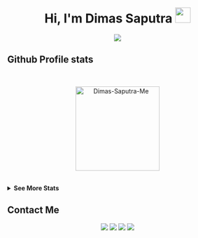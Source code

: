 <h1 align="center">Hi, I'm Dimas Saputra <img src="https://media.giphy.com/media/hvRJCLFzcasrR4ia7z/giphy.gif" width="35"></h1>

<p align="center">
  <a href="https://github.com/DenverCoder1/readme-typing-svg"><img src="https://readme-typing-svg.herokuapp.com?lines=Computer%20Science%20Student;Technology%20Enthusiast;&center=true&width=500&height=50"></a>
</p>

## Github Profile stats
<br/>
  <p align="center">
    <a href="https://github.com/Dimas-Saputra-Me"><img align="center" src="https://github-readme-stats.vercel.app/api?username=Dimas-Saputra-Me&show_icons=true&locale=en&theme=algolia" alt="Dimas-Saputra-Me" height="192px"/></a>
	</p>
<br/>

<details>
  <summary><b>See More Stats </b></summary>
  <br/>
  <p align="center"><img align="center" src="https://github-readme-streak-stats.herokuapp.com/?user=Dimas-Saputra-Me&theme=algolia" alt="Dimas-Saputra-Me" /></p>
  <p  align="center"><img src="https://github-readme-stats.vercel.app/api/top-langs?username=Dimas-Saputra-Me&show_icons=true&locale=en&layout=compact&theme=algolia" alt="Dimas-Saputra-Me" height="192px"/></p>
	<a href="https://github.com/Dimas-Saputra-Me"><img alt="Dimas Saputra Activity Graph" src="https://activity-graph.herokuapp.com/graph?username=Dimas-Saputra-Me&custom_title=Dimas%20Saputra%20Contribution%20Graph&theme=react-dark" /></a>
  <br/>
</details>

## Contact Me
<p align="center">
  <a href="https://www.linkedin.com/in/dimas-saputra-7b82b721b/"><img src="https://img.shields.io/badge/Linkedin-%230077B5.svg?style=for-the-badge&logo=linkedin&logoColor=white"/></a>
  <a href="-"><img src="https://img.shields.io/badge/<>-FE7A16?style=for-the-badge&logo=stack-overflow&logoColor=white"/></a>
  <a href="-"><img src="https://img.shields.io/badge/<>-%23034EFC.svg?&style=for-the-badge&logo=Facebook&logoColor=white"/></a>
  <a href="-"><img src="https://img.shields.io/badge/<>-%23E4405F.svg?&style=for-the-badge&logo=Instagram&logoColor=white"/></a>
</p>

<!--
**Dimas-Saputra-Me/Dimas-Saputra-Me** is a ✨ _special_ ✨ repository because its `README.md` (this file) appears on your GitHub profile.

Here are some ideas to get you started:

- 🔭 I’m currently working on ...
- 🌱 I’m currently learning ...
- 👯 I’m looking to collaborate on ...
- 🤔 I’m looking for help with ...
- 💬 Ask me about ...
- 📫 How to reach me: ...
- 😄 Pronouns: ...
- ⚡ Fun fact: ...
-->
